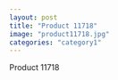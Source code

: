 ```yaml
---
layout: post
title: "Product 11718"
image: "product11718.jpg"
categories: "category1"
---
```

Product 11718
